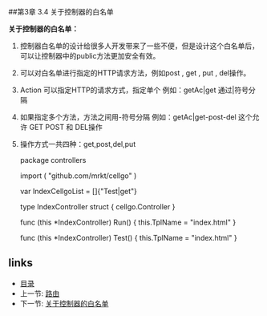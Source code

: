 
##第3章 3.4 关于控制器的白名单

**关于控制器的白名单：**

 1. 控制器白名单的设计给很多人开发带来了一些不便，但是设计这个白名单后，可以让控制器中的public方法更加安全有效。
 2. 可以对白名单进行指定的HTTP请求方法，例如post , get , put , del操作。
 3. Action 可以指定HTTP的请求方式，指定单个 例如：getAc|get 通过|符号分隔
 4. 如果指定多个方法，方法之间用-符号分隔 例如：getAc|get-post-del 这个允许 GET POST 和 DEL操作 
 5. 操作方式一共四种：get,post,del,put

    package controllers
    
    import (
    	"github.com/mrkt/cellgo"
    )
    
    var IndexCellgoList = []{"Test|get"}
    
    type IndexController struct {
    	cellgo.Controller
    }
    
    func (this *IndexController) Run() {
    	this.TplName = "index.html"
    }
    
    func (this *IndexController) Test() {
    	this.TplName = "index.html"
    }


## links
  * [目录](<preface.md>)
  * 上一节: [路由](<03.3.md>)
  * 下一节: [关于控制器的白名单](<04.1.md>)


